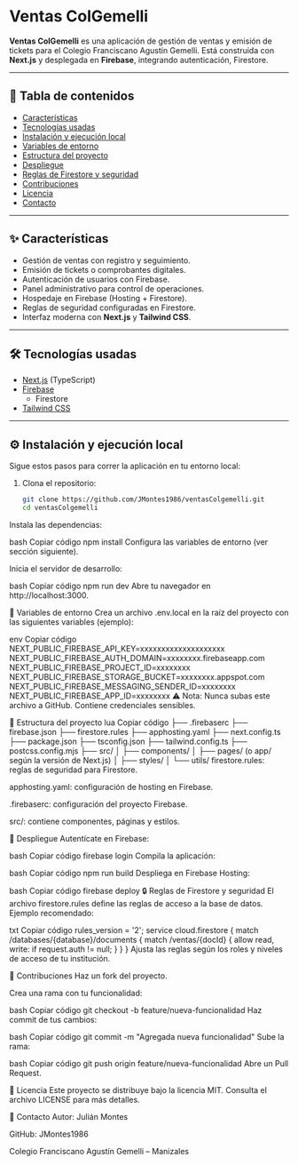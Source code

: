 # Ventas ColGemelli

**Ventas ColGemelli** es una aplicación de gestión de ventas y emisión de tickets para el Colegio Franciscano Agustín Gemelli. Está construida con **Next.js** y desplegada en **Firebase**, integrando autenticación, Firestore.

---

## 📑 Tabla de contenidos

- [Características](#-características)  
- [Tecnologías usadas](#-tecnologías-usadas)  
- [Instalación y ejecución local](#-instalación-y-ejecución-local)  
- [Variables de entorno](#-variables-de-entorno)  
- [Estructura del proyecto](#-estructura-del-proyecto)  
- [Despliegue](#-despliegue)  
- [Reglas de Firestore y seguridad](#-reglas-de-firestore-y-seguridad)  
- [Contribuciones](#-contribuciones)  
- [Licencia](#-licencia)  
- [Contacto](#-contacto)

---

## ✨ Características

- Gestión de ventas con registro y seguimiento.  
- Emisión de tickets o comprobantes digitales.  
- Autenticación de usuarios con Firebase.  
- Panel administrativo para control de operaciones.  
- Hospedaje en Firebase (Hosting + Firestore).  
- Reglas de seguridad configuradas en Firestore.  
- Interfaz moderna con **Next.js** y **Tailwind CSS**.  

---

## 🛠 Tecnologías usadas

- [Next.js](https://nextjs.org/) (TypeScript)  
- [Firebase](https://firebase.google.com/)  
  - Firestore 
- [Tailwind CSS](https://tailwindcss.com/)  

---

## ⚙️ Instalación y ejecución local

Sigue estos pasos para correr la aplicación en tu entorno local:

1. Clona el repositorio:
   ```bash
   git clone https://github.com/JMontes1986/ventasColgemelli.git
   cd ventasColgemelli
Instala las dependencias:

bash
Copiar código
npm install
Configura las variables de entorno (ver sección siguiente).

Inicia el servidor de desarrollo:

bash
Copiar código
npm run dev
Abre tu navegador en http://localhost:3000.

🔑 Variables de entorno
Crea un archivo .env.local en la raíz del proyecto con las siguientes variables (ejemplo):

env
Copiar código
NEXT_PUBLIC_FIREBASE_API_KEY=xxxxxxxxxxxxxxxxxxxx
NEXT_PUBLIC_FIREBASE_AUTH_DOMAIN=xxxxxxxx.firebaseapp.com
NEXT_PUBLIC_FIREBASE_PROJECT_ID=xxxxxxxx
NEXT_PUBLIC_FIREBASE_STORAGE_BUCKET=xxxxxxxx.appspot.com
NEXT_PUBLIC_FIREBASE_MESSAGING_SENDER_ID=xxxxxxxx
NEXT_PUBLIC_FIREBASE_APP_ID=xxxxxxxx
⚠️ Nota: Nunca subas este archivo a GitHub. Contiene credenciales sensibles.

📂 Estructura del proyecto
lua
Copiar código
├── .firebaserc
├── firebase.json
├── firestore.rules
├── apphosting.yaml
├── next.config.ts
├── package.json
├── tsconfig.json
├── tailwind.config.ts
├── postcss.config.mjs
├── src/
│   ├── components/
│   ├── pages/  (o app/ según la versión de Next.js)
│   ├── styles/
│   └── utils/
firestore.rules: reglas de seguridad para Firestore.

apphosting.yaml: configuración de hosting en Firebase.

.firebaserc: configuración del proyecto Firebase.

src/: contiene componentes, páginas y estilos.

🚀 Despliegue
Autentícate en Firebase:

bash
Copiar código
firebase login
Compila la aplicación:

bash
Copiar código
npm run build
Despliega en Firebase Hosting:

bash
Copiar código
firebase deploy
🔒 Reglas de Firestore y seguridad
El archivo firestore.rules define las reglas de acceso a la base de datos.
Ejemplo recomendado:

txt
Copiar código
rules_version = '2';
service cloud.firestore {
  match /databases/{database}/documents {
    match /ventas/{docId} {
      allow read, write: if request.auth != null;
    }
  }
}
Ajusta las reglas según los roles y niveles de acceso de tu institución.

🤝 Contribuciones
Haz un fork del proyecto.

Crea una rama con tu funcionalidad:

bash
Copiar código
git checkout -b feature/nueva-funcionalidad
Haz commit de tus cambios:

bash
Copiar código
git commit -m "Agregada nueva funcionalidad"
Sube la rama:

bash
Copiar código
git push origin feature/nueva-funcionalidad
Abre un Pull Request.

📜 Licencia
Este proyecto se distribuye bajo la licencia MIT.
Consulta el archivo LICENSE para más detalles.

📧 Contacto
Autor: Julián Montes

GitHub: JMontes1986

Colegio Franciscano Agustín Gemelli – Manizales
